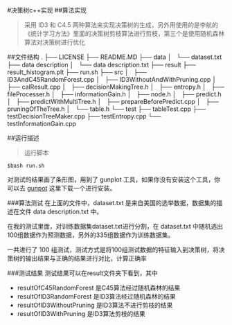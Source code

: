 #决策树c++实现
##算法实现
>采用 ID3 和 C4.5 两种算法来实现决策树的生成，另外用使用的是李航的《统计学习方法》里面的决策树剪枝算法进行剪枝，第三个是使用随机森林算法对决策树进行优化

##文件结构
	.
	├── LICENSE
	├── README.MD
	├── data
	│   └── dataset.txt
	├── data description
	│   └── data description.txt
	├── result
	├── result_histogram.plt
	├── run.sh
	├── src
	│   ├── ID3AndC45RandomForest.cpp
	│   ├── ID3WithoutAndWithPruning.cpp
	│   ├── calResult.cpp
	│   ├── decisionMakingTree.h
	│   ├── entropy.h
	│   ├── fileProcesser.h
	│   ├── informationGain.h
	│   ├── node.h
	│   ├── predict.h
	│   ├── predictWithMultiTree.h
	│   ├── prepareBeforePredict.cpp
	│   ├── pruningOfTheTree.h
	│   └── table.h
	└── test
	    ├── tableTest.cpp
	    ├── testDecisionTreeMaker.cpp
	    ├── testEntropy.cpp
	    └── testInformationGain.cpp
        
 
##运行描述

> 运行脚本
>
	$bash run.sh


对测试的结果画了条形图，用到了 gunplot 工具，如果你没有安装这个工具，你可以去
[gunpot](http://www.gnuplot.vt.edu/) 这里下载一个进行安装。
 
 
###算法测试
 在上面的文件中，dataset.txt 是来自美国的选举数据，数据集的描述在文件 data description.txt 中。
 
 在我的测试里面，对训练数据集dataset.txt进行分割，在 dataset.txt 中随机选出100组数据作为预测数据，另外的335组数据作为训练数据集。
 
 一共进行了 100 组测试，测试方式是将100组测试数据的特征输入到决策树，将决策树的输出结果与正确的结果进行对比，计算正确率
 
 
###测试结果
测试结果可以在result文件夹下看到，其中

- resultOfC45RandomForest 是C45算法经过随机森林的结果
- resultOfID3RandomForest 是ID3算法经过随机森林的结果
- resultOfID3WithoutPruning 是ID3算法不进行剪枝的结果
- resultOfID3WithPruning 是ID3算法剪枝的结果

 
 
 	
 